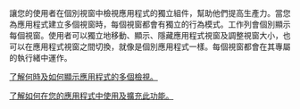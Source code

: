 ﻿讓您的使用者在個別視窗中檢視應用程式的獨立組件，幫助他們提高生產力。當您為應用程式建立多個視窗時，每個視窗都會有獨立的行為模式。工作列會個別顯示每個視窗。使用者可以獨立地移動、顯示、隱藏應用程式視窗及調整視窗大小，也可以在應用程式視窗之間切換，就像是個別應用程式一樣。每個視窗都會在其專屬的執行緒中運作。

[了解何時及如何顯示應用程式的多個檢視。](https://docs.microsoft.com/zh-tw/windows/uwp/design/layout/show-multiple-views)

[了解如何在您的應用程式中使用及擴充此功能。](https://github.com/microsoft/TemplateStudio/blob/main/docs/UWP/features/multiple-views.md)
